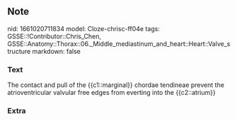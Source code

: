 ## Note
nid: 1661020711834
model: Cloze-chrisc-ff04e
tags: GSSE::!Contributor::Chris_Chen, GSSE::Anatomy::Thorax::06._Middle_mediastinum_and_heart::Heart::Valve_structure
markdown: false

### Text
<div class='toggle'>
  The contact and pull of the {{c1::marginal}} chordae tendineae
  prevent the atrioventricular valvular free edges from everting
  into the {{c2::atrium}}
</div>

### Extra

